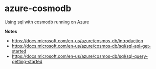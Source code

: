 # azure-cosmodb
Using sql with cosmodb  running on Azure

**Notes**
- https://docs.microsoft.com/en-us/azure/cosmos-db/introduction
- https://docs.microsoft.com/en-us/azure/cosmos-db/sql/sql-api-get-started
- https://docs.microsoft.com/en-us/azure/cosmos-db/sql/sql-query-getting-started
